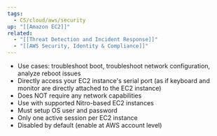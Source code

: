```yaml
---
tags:
  - CS/cloud/aws/security
up: "[[Amazon EC2]]"
related:
  - "[[Threat Detection and Incident Response]]"
  - "[[AWS Security, Identity & Compliance]]"
---
```

- Use cases: troubleshoot boot, troubleshoot network configuration, analyze reboot issues
- Directly access your EC2 instance's serial port (as if keyboard and monitor are directly attached to the EC2 instance)
- Does NOT require any network capabilities
- Use with supported Nitro-based EC2 instances
- Must setup OS user and password
- Only one active session per EC2 instance
- Disabled by default (enable at AWS account level)
